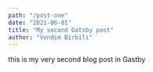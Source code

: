 ```yaml
---
path: "/post-one"
date: "2021-06-01"
title: "My second Gatsby post"
author: "Vendim Birbili"
---
```


this is my very second blog post in Gastby
